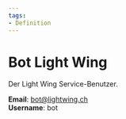 ```yaml
---
tags:
- Definition
---
```

# Bot Light Wing
Der Light Wing Service-Benutzer.

**Email**: bot@lightwing.ch  
**Username**: bot  